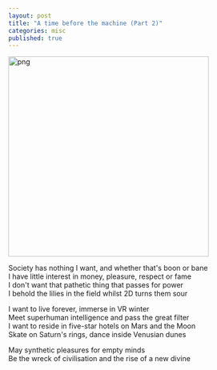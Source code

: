 ```yaml
---
layout: post
title: "A time before the machine (Part 2)"
categories: misc
published: true
---
```


<img src='/blog/assets/images/electric.png' height="400px" width="400px" alt='png' />

<p>
Society has nothing I want, and whether that's boon or bane<br>
I have little interest in money, pleasure, respect or fame<br>
I don't want that pathetic thing that passes for power<br>
I behold the lilies in the field whilst 2D turns them sour<br>
</p><p>
I want to live forever, immerse in VR winter<br>
Meet superhuman intelligence and pass the great filter<br>
I want to reside in five-star hotels on Mars and the Moon<br>
Skate on Saturn's rings, dance inside Venusian dunes<br>
</p><p>
May synthetic pleasures for empty minds<br>
Be the wreck of civilisation and the rise of a new divine<br>
</p>